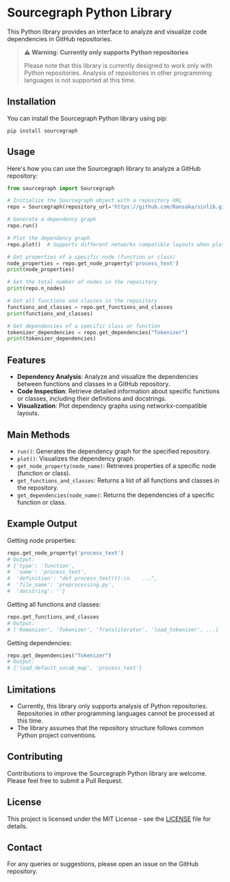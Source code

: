 # Sourcegraph Python Library

This Python library provides an interface to analyze and visualize code dependencies in GitHub repositories.

> **⚠️ Warning: Currently only supports Python repositories**
> 
> Please note that this library is currently designed to work only with Python repositories. Analysis of repositories in other programming languages is not supported at this time.

## Installation

You can install the Sourcegraph Python library using pip:

```
pip install sourcegraph
```

## Usage

Here's how you can use the Sourcegraph library to analyze a GitHub repository:

```python
from sourcegraph import Sourcegraph

# Initialize the Sourcegraph object with a repository URL
repo = Sourcegraph(repository_url='https://github.com/Ransaka/sinlib.git')

# Generate a dependency graph
repo.run()

# Plot the dependency graph
repo.plot()  # Supports different networkx compatible layouts when plotting

# Get properties of a specific node (function or class)
node_properties = repo.get_node_property('process_text')
print(node_properties)

# Get the total number of nodes in the repository
print(repo.n_nodes)

# Get all functions and classes in the repository
functions_and_classes = repo.get_functions_and_classes
print(functions_and_classes)

# Get dependencies of a specific class or function
tokenizer_dependencies = repo.get_dependencies("Tokenizer")
print(tokenizer_dependencies)
```

## Features

- **Dependency Analysis**: Analyze and visualize the dependencies between functions and classes in a GitHub repository.
- **Code Inspection**: Retrieve detailed information about specific functions or classes, including their definitions and docstrings.
- **Visualization**: Plot dependency graphs using networkx-compatible layouts.

## Main Methods

- `run()`: Generates the dependency graph for the specified repository.
- `plot()`: Visualizes the dependency graph.
- `get_node_property(node_name)`: Retrieves properties of a specific node (function or class).
- `get_functions_and_classes`: Returns a list of all functions and classes in the repository.
- `get_dependencies(node_name)`: Returns the dependencies of a specific function or class.

## Example Output

Getting node properties:
```python
repo.get_node_property('process_text')
# Output:
# {'type': 'function',
#  'name': 'process_text',
#  'definition': "def process_text(t):\n    ...",
#  'file_name': 'preprocessing.py',
#  'docstring': ''}
```

Getting all functions and classes:
```python
repo.get_functions_and_classes
# Output:
# ['Romanizer', 'Tokenizer', 'Transliterator', 'load_tokenizer', ...]
```

Getting dependencies:
```python
repo.get_dependencies("Tokenizer")
# Output:
# {'load_default_vocab_map', 'process_text'}
```

## Limitations

- Currently, this library only supports analysis of Python repositories. Repositories in other programming languages cannot be processed at this time.
- The library assumes that the repository structure follows common Python project conventions.

## Contributing

Contributions to improve the Sourcegraph Python library are welcome. Please feel free to submit a Pull Request.

## License

This project is licensed under the MIT License - see the [LICENSE](https://github.com/Ransaka/sourcegraph/blob/main/LICENSE) file for details.

## Contact

For any queries or suggestions, please open an issue on the GitHub repository.

